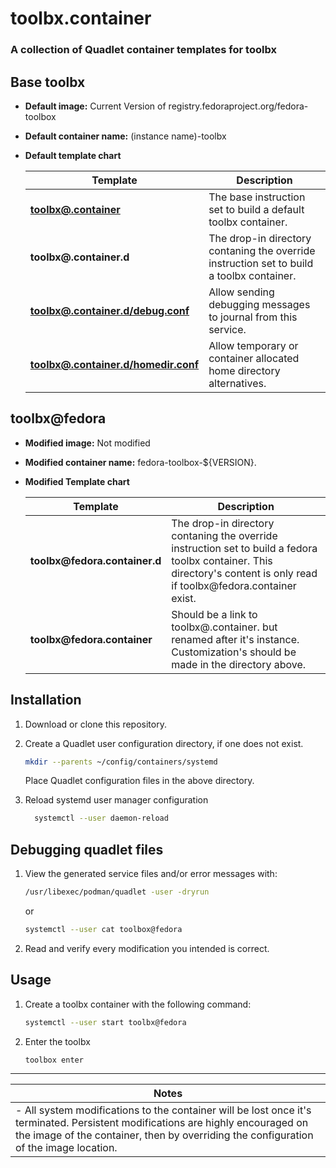 # toolbx.container
### A collection of Quadlet container templates for toolbx

## Base toolbx
- **Default image:** Current Version of registry.fedoraproject.org/fedora-toolbox
- **Default container name:** (instance name)-toolbx
- **Default template chart**

  |Template|Description|
  -|-
  **[toolbx<span>@</span>.container](toolbox@.container)** | The base instruction set to build a default toolbx container.
  **toolbx<span>@</span>.container.d** | The drop-in directory contaning the override instruction set to build a toolbx container. 
  **[toolbx<span>@</span>.container.d/debug.conf](toolbox@.container.d/debug.conf)** | Allow sending debugging messages to journal from this service.
  **[toolbx<span>@</span>.container.d/homedir.conf](toolbox@.container.d/homedir.conf)** | Allow temporary or container allocated home directory alternatives.

## toolbx@fedora
- **Modified image:** Not modified
- **Modified container name:** fedora-toolbox-\$\{VERSION\}.
- **Modified Template chart**

  |Template|Description|
  -|-
  **toolbx<span>@</span>fedora.container.d** | The drop-in directory contaning the override instruction set to build a fedora toolbx container. This directory's content is only read if toolbx<span>@</span>fedora.container exist.
  **toolbx<span>@</span>fedora.container** | Should be a link to toolbx<span>@</span>.container. but renamed after it's instance. Customization's should be made in the directory above.

## Installation

1. Download or clone this repository.
  1. Create a Quadlet user configuration directory, if one does not exist.

      ```sh
      mkdir --parents ~/config/containers/systemd
      ```
      Place Quadlet configuration files in the above directory.
      
  2. Reload systemd user manager configuration

      ```sh
		systemctl --user daemon-reload
      ```
## Debugging quadlet files
1. View the generated service files and/or error messages with:

	```sh
    /usr/libexec/podman/quadlet -user -dryrun
	```
	or
	```sh
	systemctl --user cat toolbox@fedora
	```
2. Read and verify every modification you intended is correct.
      
## Usage
  1. Create a toolbx container with the following command:

      ```sh
      systemctl --user start toolbx@fedora
      ```
  2. Enter the toolbx
	  ```sh
	  toolbox enter
	  ```

---

|Notes|
-|
|- All system modifications to the container will be lost once it's terminated. Persistent modifications are highly encouraged on the image of the container, then by overriding the configuration of the image location.


